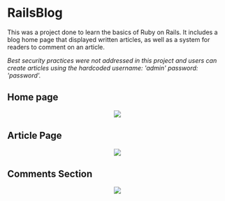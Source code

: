 # RailsBlog

This was a project done to learn the basics of Ruby on Rails. It includes a blog home page that displayed written articles, as well as a system for readers to comment on an article.

<i>Best security practices were not addressed in this project and users can create articles using the hardcoded username: 'admin' password: 'password'.</i>

## Home page
<p align="center">
  <img src="https://raw.githubusercontent.com/boydjc/RailsBlog/master/HomeScreenshot.png">
</p>

## Article Page
<p align="center">
  <img src="https://raw.githubusercontent.com/boydjc/RailsBlog/master/ShowScreenshot.png">
</p>

## Comments Section
<p align="center">
  <img src="https://raw.githubusercontent.com/boydjc/RailsBlog/master/CommentsScreenshot.png">
</p>

